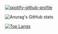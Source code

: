 <div id="header" align="center">
  <img src="https://komarev.com/ghpvc/?username=t1coz&style=flat-square&color=blue" alt=""/>
</div>

  [![spotify-github-profile](https://spotify-github-profile.vercel.app/api/view?uid=31vwwsti42pa2bupujqmnjme5sci&cover_image=true&theme=novatorem&show_offline=true&background_color=121212&interchange=true&bar_color=ff0000&bar_color_cover=true)](https://github.com/kittinan/spotify-github-profile)

![Anurag's GitHub stats](https://github-readme-stats.vercel.app/api?username=t1coz&show_icons=true&theme=transparent)

[![Top Langs](https://github-readme-stats.vercel.app/api/top-langs/?username=t1coz&layout=donut&theme=transparent&locale=no)](https://github.com/t1coz)
